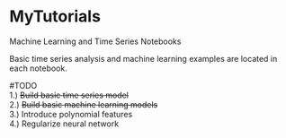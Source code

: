 # MyTutorials
Machine Learning and Time Series Notebooks  

Basic time series analysis and machine learning examples are located in each notebook.   

#TODO   
1.) ~~Build basic time series model~~  
2.) ~~Build basic machine learning models~~  
3.) Introduce polynomial features  
4.) Regularize neural network  
